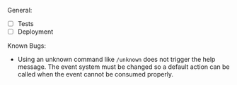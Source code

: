 General:

- [ ] Tests
- [ ] Deployment

Known Bugs:

- Using an unknown command like `/unknown` does not trigger the help message. The event system must be changed so a default action can be called when the event cannot be consumed properly.
